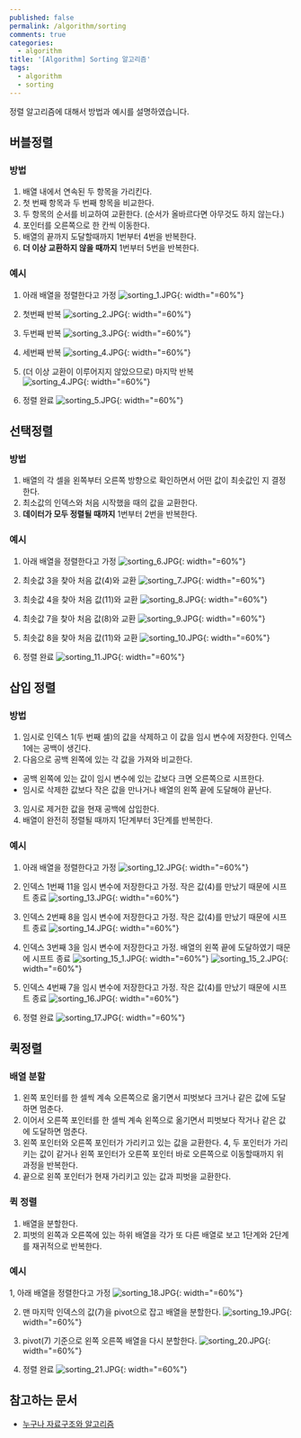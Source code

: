 ```yaml
---
published: false
permalink: /algorithm/sorting
comments: true
categories:
  - algorithm
title: '[Algorithm] Sorting 알고리즘'
tags:
  - algorithm
  - sorting
---
```

정렬 알고리즘에 대해서 방법과 예시를 설명하였습니다. 


## 버블정렬 
### 방법 
1. 배열 내에서 연속된 두 항목을 가리킨다. 
2. 첫 번째 항목과 두 번째 항목을 비교한다. 
3. 두 항목의 순서를 비교하여 교환한다. (순서가 올바르다면 아무것도 하지 않는다.)
4. 포인터를 오른쪽으로 한 칸씩 이동한다. 
5. 배열의 끝까지 도달할때까지 1번부터 4번을 반복한다. 
6. **더 이상 교환하지 않을 때까지** 1번부터 5번을 반복한다. 

### 예시 
1. 아래 배열을 정렬한다고 가정 
![sorting_1.JPG]({{site.baseurl}}/assets/images/algorithm/sorting_1.JPG){: width="=60%"}

2. 첫번째 반복 
![sorting_2.JPG]({{site.baseurl}}/assets/images/algorithm/sorting_2.JPG){: width="=60%"}

3. 두번째 반복 
![sorting_3.JPG]({{site.baseurl}}/assets/images/algorithm/sorting_3.JPG){: width="=60%"}

4. 세번째 반복
![sorting_4.JPG]({{site.baseurl}}/assets/images/algorithm/sorting_4.JPG){: width="=60%"}

5. (더 이상 교환이 이루어지지 않았으므로) 마지막 반복  
![sorting_4.JPG]({{site.baseurl}}/assets/images/algorithm/sorting_4.JPG){: width="=60%"}

6. 정렬 완료
![sorting_5.JPG]({{site.baseurl}}/assets/images/algorithm/sorting_5.JPG){: width="=60%"}


## 선택정렬
### 방법 
1. 배열의 각 셀을 왼쪽부터 오른쪽 방향으로 확인하면서 어떤 값이 최솟값인 지 결정한다. 
2. 최소값의 인덱스와 처음 시작했을 때의 값을 교환한다. 
3. **데이터가 모두 정렬될 때까지** 1번부터 2번을 반복한다.

### 예시 
1. 아래 배열을 정렬한다고 가정 
![sorting_6.JPG]({{site.baseurl}}/assets/images/algorithm/sorting_6.JPG){: width="=60%"}

2. 최솟값 3을 찾아 처음 값(4)와 교환 
![sorting_7.JPG]({{site.baseurl}}/assets/images/algorithm/sorting_7.JPG){: width="=60%"}

3. 최솟값 4을 찾아 처음 값(11)와 교환 
![sorting_8.JPG]({{site.baseurl}}/assets/images/algorithm/sorting_8.JPG){: width="=60%"}

4. 최솟값 7을 찾아 처음 값(8)와 교환 
![sorting_9.JPG]({{site.baseurl}}/assets/images/algorithm/sorting_9.JPG){: width="=60%"}

5. 최솟값 8을 찾아 처음 값(11)와 교환 
![sorting_10.JPG]({{site.baseurl}}/assets/images/algorithm/sorting_10.JPG){: width="=60%"}

6. 정렬 완료
![sorting_11.JPG]({{site.baseurl}}/assets/images/algorithm/sorting_11.JPG){: width="=60%"}


## 삽입 정렬
### 방법 
1. 임시로 인덱스 1(두 번째 셀)의 값을 삭제하고 이 값을 임시 변수에 저장한다. 인덱스 1에는 공백이 생긴다.
2. 다음으로 공백 왼쪽에 있는 각 값을 가져와 비교한다. 
- 공백 왼쪽에 있는 값이 임시 변수에 있는 값보다 크면 오른쪽으로 시프한다.
- 임시로 삭제한 값보다 작은 값을 만나거나 배열의 왼쪽 끝에 도달해야 끝난다. 
3. 임시로 제거한 값을 현재 공백에 삽입한다. 
4. 배열이 완전히 정렬될 때까지 1단계부터 3단계를 반복한다. 

### 예시 
1. 아래 배열을 정렬한다고 가정 
![sorting_12.JPG]({{site.baseurl}}/assets/images/algorithm/sorting_12.JPG){: width="=60%"}

2. 인덱스 1번째 11을 임시 변수에 저장한다고 가정. 작은 값(4)를 만났기 때문에 시프트 종료 
![sorting_13.JPG]({{site.baseurl}}/assets/images/algorithm/sorting_13.JPG){: width="=60%"}

3. 인덱스 2번째 8을 임시 변수에 저장한다고 가정. 작은 값(4)를 만났기 때문에 시프트 종료 
![sorting_14.JPG]({{site.baseurl}}/assets/images/algorithm/sorting_14.JPG){: width="=60%"}

4. 인덱스 3번째 3을 임시 변수에 저장한다고 가정. 배열의 왼쪽 끝에 도달하였기 때문에 시프트 종료 
![sorting_15_1.JPG]({{site.baseurl}}/assets/images/algorithm/sorting_15_1.JPG){: width="=60%"}
![sorting_15_2.JPG]({{site.baseurl}}/assets/images/algorithm/sorting_15_2.JPG){: width="=60%"}

5. 인덱스 4번째 7을 임시 변수에 저장한다고 가정. 작은 값(4)를 만났기 때문에 시프트 종료 
![sorting_16.JPG]({{site.baseurl}}/assets/images/algorithm/sorting_16.JPG){: width="=60%"}

6. 정렬 완료
![sorting_17.JPG]({{site.baseurl}}/assets/images/algorithm/sorting_17.JPG){: width="=60%"}


## 퀵정렬 
### 배열 분할 
1. 왼쪽 포인터를 한 셀씩 계속 오른쪽으로 옮기면서 피벗보다 크거나 같은 값에 도달하면 멈춘다. 
2. 이어서 오른쪽 포인터를 한 셀씩 계속 왼쪽으로 옮기면서 피벗보다 작거나 같은 값에 도달하면 멈춘다. 
3. 왼쪽 포인터와 오른쪽 포인터가 가리키고 있는 값을 교환한다. 
4, 두 포인터가 가리키는 값이 같거나 왼쪽 포인터가 오른쪽 포인터 바로 오른쪽으로 이동할때까지 위 과정을 반복한다. 
5. 끝으로 왼쪽 포인터가 현재 가리키고 있는 값과 피벗을 교환한다. 

### 퀵 정렬
1. 배열을 분할한다. 
2. 피벗의 왼쪽과 오른쪽에 있는 하위 배열을 각가 또 다른 배열로 보고 1단계와 2단계를 재귀적으로 반복한다. 

### 예시 
1, 아래 배열을 정렬한다고 가정 
![sorting_18.JPG]({{site.baseurl}}/assets/images/algorithm/sorting_18.JPG){: width="=60%"}

2. 맨 마지막 인덱스의 값(7)을 pivot으로 잡고 배열을 분할한다. 
![sorting_19.JPG]({{site.baseurl}}/assets/images/algorithm/sorting_19.JPG){: width="=60%"}

3. pivot(7) 기준으로 왼쪽 오른쪽 배열을 다시 분할한다. 
![sorting_20.JPG]({{site.baseurl}}/assets/images/algorithm/sorting_20.JPG){: width="=60%"}

4. 정렬 완료 
![sorting_21.JPG]({{site.baseurl}}/assets/images/algorithm/sorting_21.JPG){: width="=60%"}





## 참고하는 문서 
- [누구나 자료구조와 알고리즘](https://kyobobook.co.kr/product/detailViewKor.laf?mallGb=KOR&ejkGb=KOR&barcode=9791160505061&orderClick=JAj)